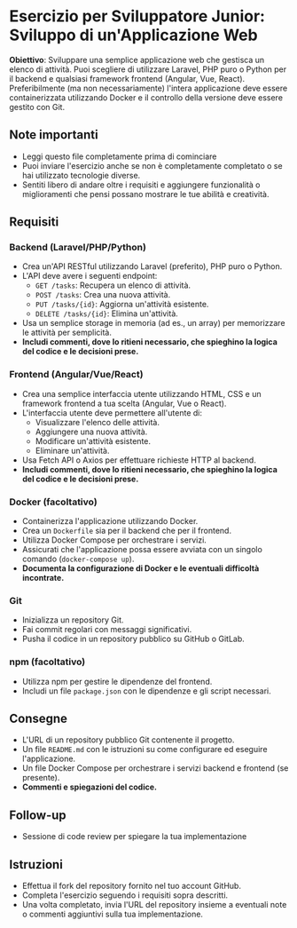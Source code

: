 # Esercizio per Sviluppatore Junior: Sviluppo di un'Applicazione Web

**Obiettivo**: Sviluppare una semplice applicazione web che gestisca un elenco di attività. Puoi scegliere di utilizzare Laravel, PHP puro o Python per il backend e qualsiasi framework frontend (Angular, Vue, React). Preferibilmente (ma non necessariamente) l'intera applicazione deve essere containerizzata utilizzando Docker e il controllo della versione deve essere gestito con Git.

## Note importanti
- Leggi questo file completamente prima di cominciare
- Puoi inviare l'esercizio anche se non è completamente completato o se hai utilizzato tecnologie diverse.
- Sentiti libero di andare oltre i requisiti e aggiungere funzionalità o miglioramenti che pensi possano mostrare le tue abilità e creatività.

## Requisiti

### Backend (Laravel/PHP/Python)
- Crea un'API RESTful utilizzando Laravel (preferito), PHP puro o Python.
- L'API deve avere i seguenti endpoint:
  - `GET /tasks`: Recupera un elenco di attività.
  - `POST /tasks`: Crea una nuova attività.
  - `PUT /tasks/{id}`: Aggiorna un'attività esistente.
  - `DELETE /tasks/{id}`: Elimina un'attività.
- Usa un semplice storage in memoria (ad es., un array) per memorizzare le attività per semplicità.
- **Includi commenti, dove lo ritieni necessario, che spieghino la logica del codice e le decisioni prese.**

### Frontend (Angular/Vue/React)
- Crea una semplice interfaccia utente utilizzando HTML, CSS e un framework frontend a tua scelta (Angular, Vue o React).
- L'interfaccia utente deve permettere all'utente di:
  - Visualizzare l'elenco delle attività.
  - Aggiungere una nuova attività.
  - Modificare un'attività esistente.
  - Eliminare un'attività.
- Usa Fetch API o Axios per effettuare richieste HTTP al backend.
- **Includi commenti, dove lo ritieni necessario, che spieghino la logica del codice e le decisioni prese.**

### Docker (facoltativo)
- Containerizza l'applicazione utilizzando Docker.
- Crea un `Dockerfile` sia per il backend che per il frontend.
- Utilizza Docker Compose per orchestrare i servizi.
- Assicurati che l'applicazione possa essere avviata con un singolo comando (`docker-compose up`).
- **Documenta la configurazione di Docker e le eventuali difficoltà incontrate.**

### Git
- Inizializza un repository Git.
- Fai commit regolari con messaggi significativi.
- Pusha il codice in un repository pubblico su GitHub o GitLab.

### npm (facoltativo)
- Utilizza npm per gestire le dipendenze del frontend.
- Includi un file `package.json` con le dipendenze e gli script necessari.

## Consegne
- L'URL di un repository pubblico Git contenente il progetto.
- Un file `README.md` con le istruzioni su come configurare ed eseguire l'applicazione.
- Un file Docker Compose per orchestrare i servizi backend e frontend (se presente).
- **Commenti e spiegazioni del codice.**

## Follow-up
- Sessione di code review per spiegare la tua implementazione

## Istruzioni
- Effettua il fork del repository fornito nel tuo account GitHub.
- Completa l'esercizio seguendo i requisiti sopra descritti.
- Una volta completato, invia l'URL del repository insieme a eventuali note o commenti aggiuntivi sulla tua implementazione.
